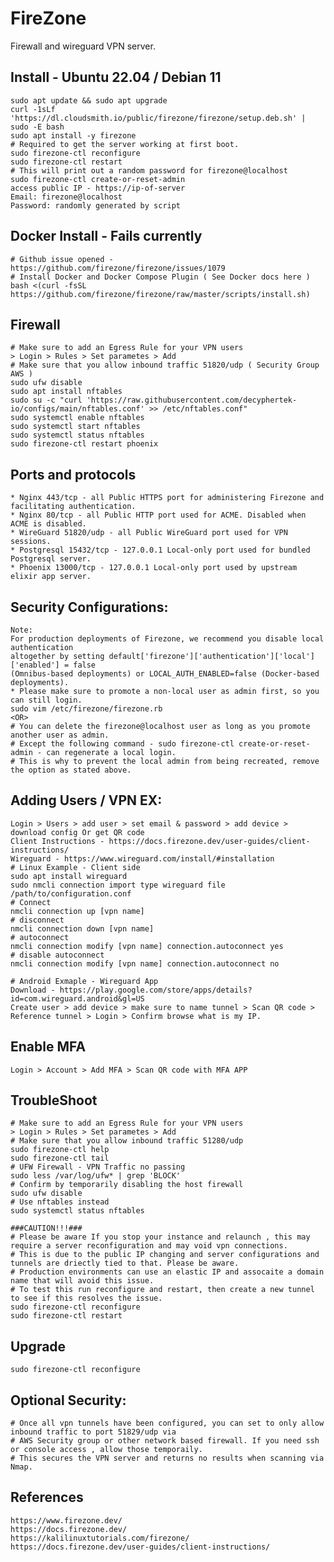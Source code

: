 FireZone
========

Firewall and wireguard VPN server. 

Install - Ubuntu 22.04 / Debian 11
----------------------------------

    sudo apt update && sudo apt upgrade
    curl -1sLf 'https://dl.cloudsmith.io/public/firezone/firezone/setup.deb.sh' | sudo -E bash
    sudo apt install -y firezone
    # Required to get the server working at first boot.
    sudo firezone-ctl reconfigure
    sudo firezone-ctl restart
    # This will print out a random password for firezone@localhost
    sudo firezone-ctl create-or-reset-admin
    access public IP - https://ip-of-server
    Email: firezone@localhost
    Password: randomly generated by script

Docker Install - Fails currently
--------------------------------

    # Github issue opened - https://github.com/firezone/firezone/issues/1079
    # Install Docker and Docker Compose Plugin ( See Docker docs here )
    bash <(curl -fsSL https://github.com/firezone/firezone/raw/master/scripts/install.sh)

Firewall 
--------

    # Make sure to add an Egress Rule for your VPN users
    > Login > Rules > Set parametes > Add
    # Make sure that you allow inbound traffic 51820/udp ( Security Group AWS )
    sudo ufw disable
    sudo apt install nftables
    sudo su -c "curl 'https://raw.githubusercontent.com/decyphertek-io/configs/main/nftables.conf' >> /etc/nftables.conf"
    sudo systemctl enable nftables
    sudo systemctl start nftables
    sudo systemctl status nftables
    sudo firezone-ctl restart phoenix
    
Ports and protocols
-------------------

    * Nginx	443/tcp	- all Public HTTPS port for administering Firezone and facilitating authentication.
    * Nginx	80/tcp - all Public HTTP port used for ACME. Disabled when ACME is disabled.
    * WireGuard	51820/udp -	all	Public WireGuard port used for VPN sessions.
    * Postgresql 15432/tcp - 127.0.0.1 Local-only port used for bundled Postgresql server.
    * Phoenix 13000/tcp - 127.0.0.1 Local-only port used by upstream elixir app server.

Security Configurations:
------------------------

    Note:
    For production deployments of Firezone, we recommend you disable local authentication 
    altogether by setting default['firezone']['authentication']['local']['enabled'] = false 
    (Omnibus-based deployments) or LOCAL_AUTH_ENABLED=false (Docker-based deployments).
    * Please make sure to promote a non-local user as admin first, so you can still login. 
    sudo vim /etc/firezone/firezone.rb
    <OR>
    # You can delete the firezone@localhost user as long as you promote another user as admin. 
    # Except the following command - sudo firezone-ctl create-or-reset-admin - can regenerate a local login. 
    # This is why to prevent the local admin from being recreated, remove the option as stated above. 
    
Adding Users / VPN EX:
----------------------

    Login > Users > add user > set email & password > add device > download config Or get QR code
    Client Instructions - https://docs.firezone.dev/user-guides/client-instructions/
    Wireguard - https://www.wireguard.com/install/#installation
    # Linux Example - Client side
    sudo apt install wireguard
    sudo nmcli connection import type wireguard file /path/to/configuration.conf
    # Connect
    nmcli connection up [vpn name]
    # disconnect
    nmcli connection down [vpn name]
    # autoconnect
    nmcli connection modify [vpn name] connection.autoconnect yes
    # disable autoconnect
    nmcli connection modify [vpn name] connection.autoconnect no
    
    # Android Exmaple - Wireguard App
    Download - https://play.google.com/store/apps/details?id=com.wireguard.android&gl=US
    Create user > add device > make sure to name tunnel > Scan QR code > Reference tunnel > Login > Confirm browse what is my IP. 

Enable MFA 
----------

    Login > Account > Add MFA > Scan QR code with MFA APP 

TroubleShoot
------------

    # Make sure to add an Egress Rule for your VPN users
    > Login > Rules > Set parametes > Add
    # Make sure that you allow inbound traffic 51280/udp
    sudo firezone-ctl help
    sudo firezone-ctl tail 
    # UFW Firewall - VPN Traffic no passing
    sudo less /var/log/ufw* | grep 'BLOCK'
    # Confirm by temporarily disabling the host firewall
    sudo ufw disable
    # Use nftables instead
    sudo systemctl status nftables

    ###CAUTION!!!###
    # Please be aware If you stop your instance and relaunch , this may require a server reconfiguration and may void vpn connections.
    # This is due to the public IP changing and server configurations and tunnels are driectly tied to that. Please be aware. 
    # Production environments can use an elastic IP and assocaite a domain name that will avoid this issue. 
    # To test this run reconfigure and restart, then create a new tunnel to see if this resolves the issue.
    sudo firezone-ctl reconfigure
    sudo firezone-ctl restart

Upgrade
-------

    sudo firezone-ctl reconfigure

Optional Security:
------------------

    # Once all vpn tunnels have been configured, you can set to only allow inbound traffic to port 51829/udp via 
    # AWS Security group or other network based firewall. If you need ssh or console access , allow those temporaily. 
    # This secures the VPN server and returns no results when scanning via Nmap. 

References
----------
    https://www.firezone.dev/
    https://docs.firezone.dev/
    https://kalilinuxtutorials.com/firezone/
    https://docs.firezone.dev/user-guides/client-instructions/